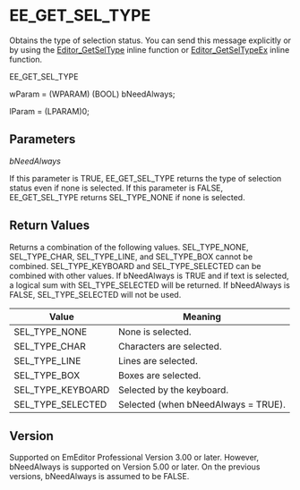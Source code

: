 # EE\_GET\_SEL\_TYPE

Obtains the type of selection status. You can send this message explicitly or
by using the [Editor\_GetSelType](../macro/editor_getseltype) inline function or [Editor\_GetSelTypeEx](../macro/editor_getseltypeex) inline function.

EE\_GET\_SEL\_TYPE

wParam = (WPARAM) (BOOL) bNeedAlways;

lParam = (LPARAM)0;

## Parameters

_bNeedAlways_

If this parameter is TRUE, EE\_GET\_SEL\_TYPE returns the type of selection status even if none is selected. If this parameter is FALSE, EE\_GET\_SEL\_TYPE returns SEL\_TYPE\_NONE if none is selected.

## Return Values

Returns a combination of the following values. SEL\_TYPE\_NONE, SEL\_TYPE\_CHAR, SEL\_TYPE\_LINE, and SEL\_TYPE\_BOX cannot be combined. SEL\_TYPE\_KEYBOARD and SEL\_TYPE\_SELECTED can be combined with other
values. If bNeedAlways is TRUE and if text is selected, a logical sum with SEL\_TYPE\_SELECTED will be returned. If bNeedAlways is FALSE, SEL\_TYPE\_SELECTED will not be used.

| Value | Meaning |
| --- | --- |
| SEL\_TYPE\_NONE | None is selected. |
| SEL\_TYPE\_CHAR | Characters are selected. |
| SEL\_TYPE\_LINE | Lines are selected. |
| SEL\_TYPE\_BOX | Boxes are selected. |
| SEL\_TYPE\_KEYBOARD | Selected by the keyboard. |
| SEL\_TYPE\_SELECTED | Selected (when bNeedAlways = TRUE). |

## Version

Supported on EmEditor Professional Version 3.00 or later. However, bNeedAlways is supported on Version 5.00 or later. On the previous versions, bNeedAlways is assumed to be FALSE.
